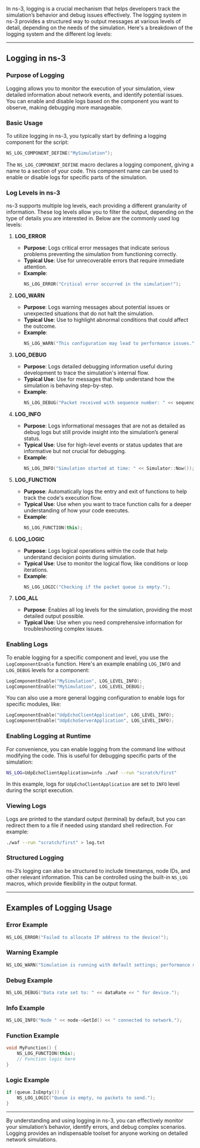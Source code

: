 In ns-3, logging is a crucial mechanism that helps developers track the simulation’s behavior and debug issues effectively. The logging system in ns-3 provides a structured way to output messages at various levels of detail, depending on the needs of the simulation. Here's a breakdown of the logging system and the different log levels:

---

## **Logging in ns-3**

### **Purpose of Logging**
Logging allows you to monitor the execution of your simulation, view detailed information about network events, and identify potential issues. You can enable and disable logs based on the component you want to observe, making debugging more manageable.

### **Basic Usage**
To utilize logging in ns-3, you typically start by defining a logging component for the script:

```cpp
NS_LOG_COMPONENT_DEFINE("MySimulation");
```

The `NS_LOG_COMPONENT_DEFINE` macro declares a logging component, giving a name to a section of your code. This component name can be used to enable or disable logs for specific parts of the simulation.

### **Log Levels in ns-3**
ns-3 supports multiple log levels, each providing a different granularity of information. These log levels allow you to filter the output, depending on the type of details you are interested in. Below are the commonly used log levels:

1. **LOG_ERROR**
   - **Purpose**: Logs critical error messages that indicate serious problems preventing the simulation from functioning correctly.
   - **Typical Use**: Use for unrecoverable errors that require immediate attention.
   - **Example**:
     ```cpp
     NS_LOG_ERROR("Critical error occurred in the simulation!");
     ```
   
2. **LOG_WARN**
   - **Purpose**: Logs warning messages about potential issues or unexpected situations that do not halt the simulation.
   - **Typical Use**: Use to highlight abnormal conditions that could affect the outcome.
   - **Example**:
     ```cpp
     NS_LOG_WARN("This configuration may lead to performance issues.");
     ```

3. **LOG_DEBUG**
   - **Purpose**: Logs detailed debugging information useful during development to trace the simulation's internal flow.
   - **Typical Use**: Use for messages that help understand how the simulation is behaving step-by-step.
   - **Example**:
     ```cpp
     NS_LOG_DEBUG("Packet received with sequence number: " << sequenceNumber);
     ```

4. **LOG_INFO**
   - **Purpose**: Logs informational messages that are not as detailed as debug logs but still provide insight into the simulation’s general status.
   - **Typical Use**: Use for high-level events or status updates that are informative but not crucial for debugging.
   - **Example**:
     ```cpp
     NS_LOG_INFO("Simulation started at time: " << Simulator::Now());
     ```

5. **LOG_FUNCTION**
   - **Purpose**: Automatically logs the entry and exit of functions to help track the code's execution flow.
   - **Typical Use**: Use when you want to trace function calls for a deeper understanding of how your code executes.
   - **Example**:
     ```cpp
     NS_LOG_FUNCTION(this);
     ```

6. **LOG_LOGIC**
   - **Purpose**: Logs logical operations within the code that help understand decision points during simulation.
   - **Typical Use**: Use to monitor the logical flow, like conditions or loop iterations.
   - **Example**:
     ```cpp
     NS_LOG_LOGIC("Checking if the packet queue is empty.");
     ```

7. **LOG_ALL**
   - **Purpose**: Enables all log levels for the simulation, providing the most detailed output possible.
   - **Typical Use**: Use when you need comprehensive information for troubleshooting complex issues.

### **Enabling Logs**
To enable logging for a specific component and level, you use the `LogComponentEnable` function. Here's an example enabling `LOG_INFO` and `LOG_DEBUG` levels for a component:

```cpp
LogComponentEnable("MySimulation", LOG_LEVEL_INFO);
LogComponentEnable("MySimulation", LOG_LEVEL_DEBUG);
```

You can also use a more general logging configuration to enable logs for specific modules, like:

```cpp
LogComponentEnable("UdpEchoClientApplication", LOG_LEVEL_INFO);
LogComponentEnable("UdpEchoServerApplication", LOG_LEVEL_INFO);
```

### **Enabling Logging at Runtime**
For convenience, you can enable logging from the command line without modifying the code. This is useful for debugging specific parts of the simulation:

```bash
NS_LOG=UdpEchoClientApplication=info ./waf --run "scratch/first"
```

In this example, logs for `UdpEchoClientApplication` are set to `INFO` level during the script execution.

### **Viewing Logs**
Logs are printed to the standard output (terminal) by default, but you can redirect them to a file if needed using standard shell redirection. For example:

```bash
./waf --run "scratch/first" > log.txt
```

### **Structured Logging**
ns-3’s logging can also be structured to include timestamps, node IDs, and other relevant information. This can be controlled using the built-in `NS_LOG` macros, which provide flexibility in the output format.

---

## **Examples of Logging Usage**

### **Error Example**
```cpp
NS_LOG_ERROR("Failed to allocate IP address to the device!");
```

### **Warning Example**
```cpp
NS_LOG_WARN("Simulation is running with default settings; performance may vary.");
```

### **Debug Example**
```cpp
NS_LOG_DEBUG("Data rate set to: " << dataRate << " for device.");
```

### **Info Example**
```cpp
NS_LOG_INFO("Node " << node->GetId() << " connected to network.");
```

### **Function Example**
```cpp
void MyFunction() {
    NS_LOG_FUNCTION(this);
    // Function logic here
}
```

### **Logic Example**
```cpp
if (queue.IsEmpty()) {
    NS_LOG_LOGIC("Queue is empty, no packets to send.");
}
```

---

By understanding and using logging in ns-3, you can effectively monitor your simulation’s behavior, identify errors, and debug complex scenarios. Logging provides an indispensable toolset for anyone working on detailed network simulations.
